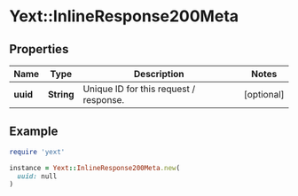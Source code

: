 # Yext::InlineResponse200Meta

## Properties

| Name | Type | Description | Notes |
| ---- | ---- | ----------- | ----- |
| **uuid** | **String** | Unique ID for this request / response. | [optional] |

## Example

```ruby
require 'yext'

instance = Yext::InlineResponse200Meta.new(
  uuid: null
)
```

